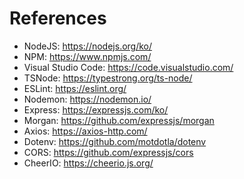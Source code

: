 # References

- NodeJS: https://nodejs.org/ko/
- NPM: https://www.npmjs.com/
- Visual Studio Code: https://code.visualstudio.com/
- TSNode: https://typestrong.org/ts-node/
- ESLint: https://eslint.org/
- Nodemon: https://nodemon.io/
- Express: https://expressjs.com/ko/
- Morgan: https://github.com/expressjs/morgan
- Axios: https://axios-http.com/
- Dotenv: https://github.com/motdotla/dotenv
- CORS: https://github.com/expressjs/cors
- CheerIO: https://cheerio.js.org/

